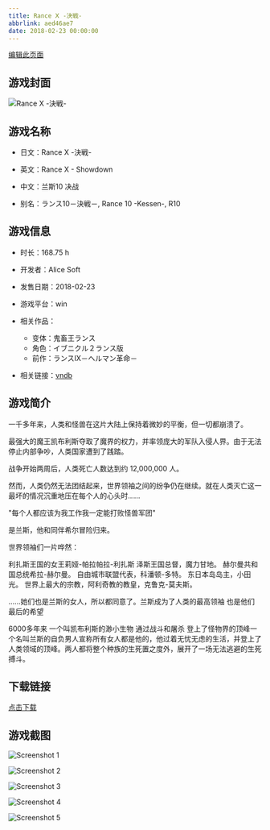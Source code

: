 ```yaml
---
title: Rance Ⅹ -決戦-
abbrlink: aed46ae7
date: 2018-02-23 00:00:00
---
```

[编辑此页面](https://github.com/ACG-3/ADV3-source/blob/main/source/_posts/games/Rance%20%E2%85%A9%20-%E6%B1%BA%E6%88%A6-.md)

## 游戏封面

![Rance Ⅹ -決戦-](https%3A//pan.timero.xyz/onedrive/img_lib_001/Rance%20%E2%85%A9%20-%E6%B1%BA%E6%88%A6-_cover.avif)


## 游戏名称

- 日文：Rance Ⅹ -決戦-
- 英文：Rance X - Showdown
- 中文：兰斯10 决战

- 别名：ランス10－決戦－, Rance 10 -Kessen-, R10


## 游戏信息

- 时长：168.75 h
- 开发者：Alice Soft
- 发售日期：2018-02-23
- 游戏平台：win
- 相关作品：
   - 变体：鬼畜王ランス
   - 角色：イブニクル２ランス版
   - 前作：ランスIX－ヘルマン革命－

- 相关链接：[vndb](https://vndb.org/v20802)


## 游戏简介

一千多年来，人类和怪兽在这片大陆上保持着微妙的平衡，但一切都崩溃了。

最强大的魔王凯布利斯夺取了魔界的权力，并率领庞大的军队入侵人界。由于无法停止内部争吵，人类国家遭到了践踏。

战争开始两周后，人类死亡人数达到约 12,000,000 人。

然而，人类仍然无法团结起来，世界领袖之间的纷争仍在继续。就在人类灭亡这一最坏的情况沉重地压在每个人的心头时......

"每个人都应该为我工作我一定能打败怪兽军团"

是兰斯，他和同伴希尔冒险归来。

世界领袖们一片哗然：

利扎斯王国的女王莉娅-帕拉帕拉-利扎斯
泽斯王国总督，魔力甘地。
赫尔曼共和国总统希拉-赫尔曼。
自由城市联盟代表，科潘顿-多特。
东日本岛岛主，小田光。
世界上最大的宗教，阿利奇教的教皇，克鲁克-莫夫斯。

......她们也是兰斯的女人，所以都同意了。兰斯成为了人类的最高领袖 也是他们最后的希望

6000多年来 一个叫凯布利斯的渺小生物 通过战斗和屠杀 登上了怪物界的顶峰一个名叫兰斯的自负男人宣称所有女人都是他的，他过着无忧无虑的生活，并登上了人类领域的顶峰。两人都将整个种族的生死置之度外，展开了一场无法逃避的生死搏斗。




## 下载链接

[点击下载](https://pan.timero.xyz/onedrive/adv_lib_001/Rance%20%E2%85%A9%20-%E6%B1%BA%E6%88%A6-)


## 游戏截图


![Screenshot 1](https%3A//pan.timero.xyz/onedrive/img_lib_001/Rance%20%E2%85%A9%20-%E6%B1%BA%E6%88%A6-_Screenshot_1.avif)

![Screenshot 2](https%3A//pan.timero.xyz/onedrive/img_lib_001/Rance%20%E2%85%A9%20-%E6%B1%BA%E6%88%A6-_Screenshot_2.avif)

![Screenshot 3](https%3A//pan.timero.xyz/onedrive/img_lib_001/Rance%20%E2%85%A9%20-%E6%B1%BA%E6%88%A6-_Screenshot_3.avif)

![Screenshot 4](https%3A//pan.timero.xyz/onedrive/img_lib_001/Rance%20%E2%85%A9%20-%E6%B1%BA%E6%88%A6-_Screenshot_4.avif)

![Screenshot 5](https%3A//pan.timero.xyz/onedrive/img_lib_001/Rance%20%E2%85%A9%20-%E6%B1%BA%E6%88%A6-_Screenshot_5.avif)


